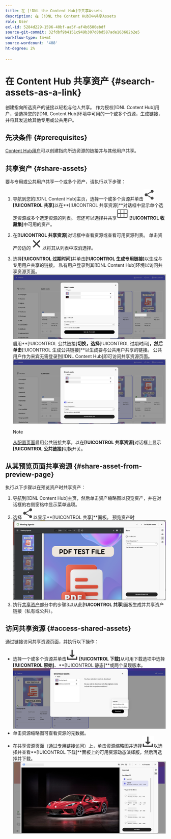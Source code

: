 ```yaml
---
title: 在 [!DNL the Content Hub]中共享Assets
description: 在 [!DNL the Content Hub]中共享Assets
role: User
exl-id: 5284d229-1596-40bf-aa5f-af4b6500ebdf
source-git-commit: 32fdbf9b4151c949b307d8bd587ade163682b2e5
workflow-type: tm+mt
source-wordcount: '408'
ht-degree: 2%

---
```


# 在 Content Hub 共享资产 {#search-assets-as-a-link}

创建指向所选资产的链接以轻松与他人共享。 作为授权[!DNL Content Hub]用户，请选择您的[!DNL Content Hub]环境中可用的一个或多个资源，生成链接，并将其发送给其他专用或公共用户。

## 先决条件 {#prerequisites}

[Content Hub用户](deploy-content-hub.md#onboard-content-hub-users)可以创建指向所选资源的链接并与其他用户共享。

## 共享资产 {#share-assets}

要与专用或公共用户共享一个或多个资产，请执行以下步骤：
1. 导航到您的[!DNL Content Hub]主页，选择一个或多个资源并单击![共享](/help/assets/assets/share.svg) **[!UICONTROL 共享]**&#x200B;以在&#x200B;**[!UICONTROL 共享资源]**对话框中显示单个选定资源或多个选定资源的列表。
您还可以选择并共享![收藏集](/help/assets/assets/Smock_Collection_18_N.svg) **[!UICONTROL 收藏集]**&#x200B;中可用的资产。
1. 在&#x200B;**[!UICONTROL 共享资源]**&#x200B;对话框中查看资源或查看可用资源列表。 单击资产旁边的![取消选择](/help/assets/assets/Close.svg)以将其从列表中取消选择。
1. 选择&#x200B;**[!UICONTROL 过期时间]**&#x200B;并单击&#x200B;**[!UICONTROL 生成专用链接]**&#x200B;以生成与专用用户共享的链接。 私有用户登录到其[!DNL Content Hub]环境以访问共享资源页面。
   ![私有和公共链接](/help/assets/assets/private-and-public-link.png)
启用**[!UICONTROL 公共链接]**&#x200B;切换，选择&#x200B;**[!UICONTROL 过期时间]**，然后单击&#x200B;**[!UICONTROL 生成公共链接]**&#x200B;以生成要与公共用户共享的链接。 公共用户作为来宾无需登录到[!DNL Content Hub]即可访问共享资源页面。
   ![私有和公共链接](/help/assets/assets/public-and-private-link.png)

   >[!NOTE]
   > 
   > [从配置页面](/help/assets/configure-content-hub-ui-options.md#enable-public-link-sharing)启用公共链接共享，以在&#x200B;**[!UICONTROL 共享资源]**&#x200B;对话框上显示&#x200B;**[!UICONTROL 公共链接]**&#x200B;切换开关。

## 从其预览页面共享资源 {#share-asset-from-preview-page}

执行以下步骤以在预览资产时共享资产：

1. 导航到[!DNL Content Hub]主页，然后单击资产缩略图以预览资产，并在对话框的右侧窗格中显示菜单选项。
1. 选择![共享](/help/assets/assets/share.svg)以显示&#x200B;**[!UICONTROL 共享]**面板。
   预览资产时![共享资产](/help/assets/assets/share-assets-from-share-panel.png)
1. 执行[共享资产](#share-assets)部分中的步骤3以从此&#x200B;**[!UICONTROL 共享]**&#x200B;面板生成并共享资产链接（私有或公共）。

## 访问共享资源 {#access-shared-assets}

通过链接访问共享资源页面，并执行以下操作：

* 选择一个或多个资源并单击![下载](/help/assets/assets/download-icon.svg) **[!UICONTROL 下载]**&#x200B;从可用下载选项中选择&#x200B;**[!UICONTROL 原始]**、**[!UICONTROL 静态]**或两个呈现版本。
  ![](/help/assets/assets/download-shared-assets.png)
* 单击资源缩略图可查看资源的元数据。
* 在共享资源页面（[通过专用链接访问](#share-assets)）上，单击资源缩略图并选择![下载](/help/assets/assets/download-icon.svg)以选择并查看&#x200B;**[!UICONTROL 下载]**面板上的可用资源动态演绎版，然后再选择并下载。
  ![](/help/assets/assets/download-renditions-shared-assets-page.png)





